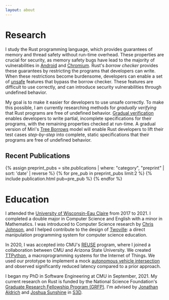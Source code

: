 ```yaml
---
layout: about
---
```

# Research
I study the Rust programming language, which provides guarantees of memory and thread safety without run-time overhead. These properties are crucial for security, as memory safety bugs have lead to the majority of vulnerabilities in [Android](https://source.android.com/docs/security/test/memory-safety) and [Chromium](https://www.chromium.org/Home/chromium-security/memory-safety/). Rust's *borrow checker* provides these guarantees by restricting the programs that developers can write. When these restrictions become burdensome, developers can enable a set of [unsafe](https://doc.rust-lang.org/book/ch19-01-unsafe-rust.html) features that bypass the borrow checker. These features are difficult to use correctly, and can introduce security vulnerabilities through undefined behavior. 

My goal is to make it easier for developers to use unsafe correctly. To make this possible, I am currently researching methods for *gradually verifying* that Rust programs are free of undefined behavior. [Gradual verification](https://www.cs.cmu.edu/~aldrich/papers/vmcai2018-gradual-verification.pdf) enables developers to write partial, incomplete specifications for their programs, with the remaining properties checked at run-time. A gradual version of Miri's [Tree Borrows](https://www.ralfj.de/blog/2023/06/02/tree-borrows.html) model will enable Rust developers to lift their test cases *step-by-step* into complete, static specifications that their programs are free of undefined behavior.

## Recent Publications
{% assign preprint_pubs = site.publications | where: "category", "preprint" | sort: 'date' | reverse %}
{% for pre_pub in preprint_pubs limit:2 %}
{% include publication.html pub=pre_pub %}
{% endfor %}


# Education
I attended the [University of Wisconsin-Eau Claire](https://www.uwec.edu/) from 2017 to 2021. I completed a double major in Computer Science and English with a minor in Mathematics. I was introduced to Computer Science research by [Chris Johnson](https://www.jmu.edu/cise/cs/people/faculty-staff/johnson-chris.shtml), and I helped contribute to the design of [Twoville](https://twodee.org/twoville/plateau-2024/): a direct manipulation programming system for computer science education.

In 2020, I was accepted into CMU's [REUSE](https://www.cmu.edu/scs/s3d/reuse/Research/index.html) program, where I joined a collaboration between CMU and Arizona State University. We created [TTPython](http://ccsg.ece.cmu.edu/ttpython/index.html), a macroprogramming systems for the Internet of Things. We used our prototype to implement a mock [autonomous vehicle intersection](https://news.asu.edu/20210716-connected-autonomous-vehicles-make-intersections-safer) and observed significantly reduced latency compared to a prior approach.

I began my PhD in Software Engineering at CMU in September, 2021. My current research on Rust is funded by the National Science Foundation's [Graduate Research Fellowship Program (GRFP)](https://www.nsfgrfp.org/). I'm advised by [Jonathan Aldrich](https://www.cs.cmu.edu/~aldrich/) and [Joshua Sunshine](https://www.cs.cmu.edu/~jssunshi/) in [S3D](https://s3d.cmu.edu/).